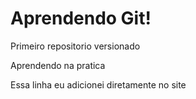 # Aprendendo Git!
 Primeiro repositorio versionado

 Aprendendo na pratica
 
 Essa linha eu adicionei diretamente no site
